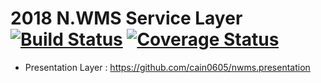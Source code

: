 # 2018 N.WMS Service Layer [![Build Status](https://travis-ci.org/cain0605/nwms.service.svg?branch=master)](https://travis-ci.org/cain0605/nwms.service) [![Coverage Status](https://coveralls.io/repos/github/cain0605/nwms.service/badge.svg?branch=master)](https://coveralls.io/github/cain0605/nwms.service?branch=master)

- Presentation Layer : https://github.com/cain0605/nwms.presentation
  